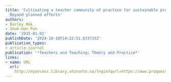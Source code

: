 ```yaml
---
title: 'Cultivating a teacher community of practice for sustainable professional development:
  Beyond planned efforts'
authors:
- Barley Mak
- Shuk-Han Pun
date: '2015-01-01'
publishDate: '2024-10-10T14:22:51.673715Z'
publication_types:
- article-journal
publication: '*Teachers and Teaching: Theory and Practice*'
links:
- name: URL
  url: 
    http://myaccess.library.utoronto.ca/login?qurl=https://www.proquest.com/docview/1647032209?accountid=14771&bdid=38384&_bd=EB%2B8oS1CdhI5f3LsOfMv7On8DKI%3D
---
```

